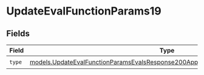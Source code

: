 # UpdateEvalFunctionParams19


## Fields

| Field                                                                                                                                                                        | Type                                                                                                                                                                         | Required                                                                                                                                                                     | Description                                                                                                                                                                  |
| ---------------------------------------------------------------------------------------------------------------------------------------------------------------------------- | ---------------------------------------------------------------------------------------------------------------------------------------------------------------------------- | ---------------------------------------------------------------------------------------------------------------------------------------------------------------------------- | ---------------------------------------------------------------------------------------------------------------------------------------------------------------------------- |
| `type`                                                                                                                                                                       | [models.UpdateEvalFunctionParamsEvalsResponse200ApplicationJSONResponseBody519Type](../models/updateevalfunctionparamsevalsresponse200applicationjsonresponsebody519type.md) | :heavy_check_mark:                                                                                                                                                           | N/A                                                                                                                                                                          |